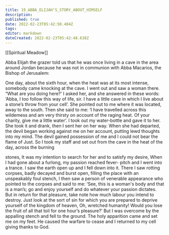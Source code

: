```yaml
---
title: 19_ABBA_ELIJAH’S_STORY_ABOUT_HIMSELF
description: 
published: true
date: 2022-02-23T05:42:50.404Z
tags: 
editor: markdown
dateCreated: 2022-02-23T05:42:48.638Z
---
```


[[Spiritual Meadow]]
 
Abba Elijah the grazer told us that he was once living in a cave in the area around Jordan because he was not in communion with Abba Macarios, the Bishop of Jerusalem:  
 
One day, about the sixth hour, when the heat was at its most intense, somebody came knocking at the cave. I went out and saw a woman there. “What are you doing here?’ I asked her, and she answered in these words: ‘Abba, I too follow this way of life, sir. I have a little cave in which I live about a stone’s throw from your cell’. She pointed out to me where it was located, away to the south. Then she said to me: ‘I have travelled across this wildemess and am very thirsty on account of the raging heat. Of your charity, give me a little water’. I took out my water-bottle and gave it to her. She took it and drank, then I sent her on her way. When she had departed, the devil began working against me on her account, putting lewd thoughts into my mind. The devil gained possession of me and I could not bear the flame of Just. So I took my staff and set out from the cave in the heat of the day, across the burning  
 
stones, It was my intention to search for her and to satisfy my desire, When I had gone about a furlong, my passion reached fever- pitch and I went into a trance. I saw the earth open up and I fell down into it. There I saw rotting corpses, badly decayed and burst open, filling the place with an unspeakably foul stench, I then saw a person of venerable appearance who pointed to the corpses and said to me: ‘See, this is a woman's body and that is a man’s; go and enjoy yourself and do whatever your passion dictates. But in return for that pleasure, take note how much labour you intend to destroy. Just look at the sort of sin for which you are prepared to deprive yourself of the kingdom of heaven, Oh, wretched humanity! Would you lose the fruit of all that toil for one hour’s pleasure?’ But I was overcome by the appalling stench and fell to the ground. The holy apparition came and set me on my feet. He caused the warfare to cease and I returned to my cell giving thanks to God. 
